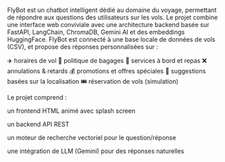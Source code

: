 FlyBot est un chatbot intelligent dédié au domaine du voyage, permettant de répondre aux questions des utilisateurs sur les vols.
Le projet combine une interface web conviviale avec une architecture backend basée sur FastAPI, LangChain, ChromaDB, Gemini AI et des embeddings HuggingFace.
FlyBot est connecté à une base locale de données de vols (CSV), et propose des réponses personnalisées sur :

✈️ horaires de vol
🛄 politique de bagages
🍴 services à bord et repas
❌ annulations & retards
💰 promotions et offres spéciales
📍 suggestions basées sur la localisation
🎟️ réservation de vols (simulation)

Le projet comprend :

un frontend HTML animé avec splash screen

un backend API REST

un moteur de recherche vectoriel pour le question/réponse

une intégration de LLM (Gemini) pour des réponses naturelles
